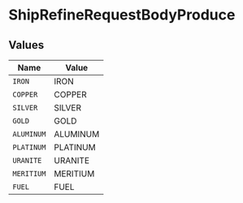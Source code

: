 # ShipRefineRequestBodyProduce


## Values

| Name       | Value      |
| ---------- | ---------- |
| `IRON`     | IRON       |
| `COPPER`   | COPPER     |
| `SILVER`   | SILVER     |
| `GOLD`     | GOLD       |
| `ALUMINUM` | ALUMINUM   |
| `PLATINUM` | PLATINUM   |
| `URANITE`  | URANITE    |
| `MERITIUM` | MERITIUM   |
| `FUEL`     | FUEL       |